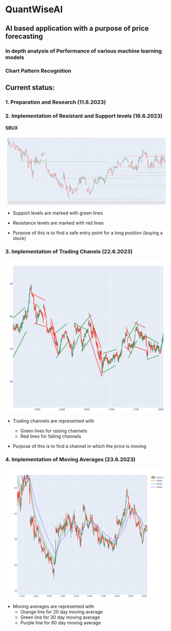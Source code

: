 # QuantWiseAI

## AI based application with a purpose of price forecasting

### In depth analysis of Performance of various machine learning models
### Chart Pattern Recognition

## Current status: 

### 1. Preparation and Research (11.6.2023)
### 2. Implementation of Resistant and Support levels (16.6.2023)

#### SBUX
![SBUX levels](Progress/Resistance_Support_Levels.png)
- Support levels are marked with green lines
- Resistance levels are marked with red lines

- Purpose of this is to find a safe entry point for a long position (buying a stock)


### 3. Implementation of Trading Chanels (22.6.2023)
![SBUX Channels](Progress/trading_channels.png)
- Trading channels are represented with
    - Green lines for raising channels
    - Red lines for falling channels

- Purpose of this is to find a channel in which the price is moving
### 4. Implementation of Moving Averages (23.6.2023)
![Alt text](Progress/moving_average.png)
- Moving averages are represented with
    - Orange line for 20 day moving average
    - Green line for 30 day moving average
    - Purple line for 60 day moving average
  